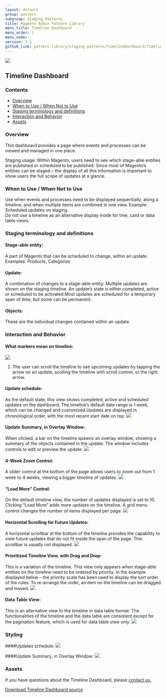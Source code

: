 ```yaml
---
layout: default
group: pattern
subgroup: Staging Patterns
title: Magento Admin Pattern Library
menu_title: Timeline Dashboard
menu_order: 1
menu_node: 
version: 2.1
github_link: pattern-library/staging-patterns/TimelineDashboard/Timeline-Dashboard.md
---
```

<img src="img/ee-only_large.png">

<h2> Timeline Dashboard </h2>

<h3> Contents </h3>

* <a href="#overview">Overview</a>
* <a href="#when-to-use">When to Use / When Not to Use</a>
* <a href="#terminology">Staging terminology and definitions</a>
* <a href="#examples">Interaction and Behavior</a> 
* <a href="#assets">Assets</a>

<h3 id="overview">Overview</h3>
This dashboard provides a page where events and processes can be viewed and managed in one place. <br>

Staging usage: Within Magento, users need to see which stage-able entities are published or scheduled to be published. Since most of Magento’s entities can be staged – the display of all this information is important to show users the full scope of updates at a glance. 



<h3 id="when-to-use">When to Use / When Not to Use</h3>
Use when events and processes need to be displayed sequentially, along a timeline, and when multiple items are combined in one view. Example: Scheduled updates on staging. <br>
Do not use a timeline as an alternative display mode for tree, card or data table views. 

<h3 id="terminology">Staging terminology and definitions</h3>

#### Stage-able entity:
A part of Magento that can be scheduled to change, within an update. Examples: Products, Categories<br>

#### Update:
A combination of changes to a stage-able entity. Multiple updates are shown on the staging timeline. An update’s state is either completed, active or scheduled to be activated.Most updates are scheduled for a temporary span of time, but some can be permanent. <br>

#### Objects: 
These are the individual changes contained within an update.<br>



<h3 id="examples">Interaction and Behavior</h3>

#### What markers mean on timeline:


<img src="img/Staging_Dashboard_0006_timeline_notes.jpg">
<br>

1. The user can scroll the timeline to see upcoming updates by tapping the arrow on an update, scolling the timeline with scroll control, or the right arrow.


#### Update schedule:
As the default state, this view shows completed, active and scheduled updates on the dashboard. The timeline’s default date range is 1 week, which can be changed and customized.Updates are displayed in chronological order, with the most recent start date on top. 
<img src="img/Updates-Scheduled.jpg">

#### Update Summary, in Overlay Window:
When clicked, a bar on the timeline spawns an overlay window, showing a summary of the objects contained in the update.  The window includes controls to edit or preview the update.
<img src="img/Timeline-Dashboard-summary.jpg">

#### 4-Week Zoom Control:
A slider control at the bottom of the page allows users to zoom out from 1 week to 4 weeks, viewing a bigger timeline of updates.
<img src="img/4-week-zoom.jpg">

#### “Load More” Control:
On the default timeline view, the number of updates displayed is set to 10. Clicking “Load More” adds more updates on the timeline. A grid menu control changes the number of items displayed per page. 
<img src="img/load-more.jpg">

#### Horizontal Scrolling for Future Updates:
A horizontal scrollbar at the bottom of the timeline provides the capability to view future updates that do not fit inside the span of the page. This scrollbar is usually not displayed.
<img src="img/scrolled-to-future.jpg">

#### Prioritized Timeline View, with Drag and Drop:
This is a variation of the timeline. This view only appears when stage-able entities on the timeline need to be ordered by priority. In the example displayed below – the priority scale has been used to display the sort order of the rules. To re-arrange the order, an item on the timeline can be dragged and moved.
<img src="img/priority-schedule.jpg">

#### Data Table View:
This is an alternative view to the timeline in data table format. The functionalities of the timeline and the data table are consistent except for the pagination feature, which is used for data table view only.
<img src="img/table-view.jpg">



<h3 id="styling">Styling</h3>

####Updates schedule:
<img src="img/styles/style_staging_dashboard.jpg">

####Update Summary, in Overlay Window:
<img src="img/styles/style-summary.jpg">


<h3 id="assets">Assets</h3>

If you have questions about the Timeline Dashboard, please <a href="https://magento.com/company/contact-us">contact us.</a>

<a href="src/timeline-dashboard.psd">Download Timeline Dashboard source</a>

